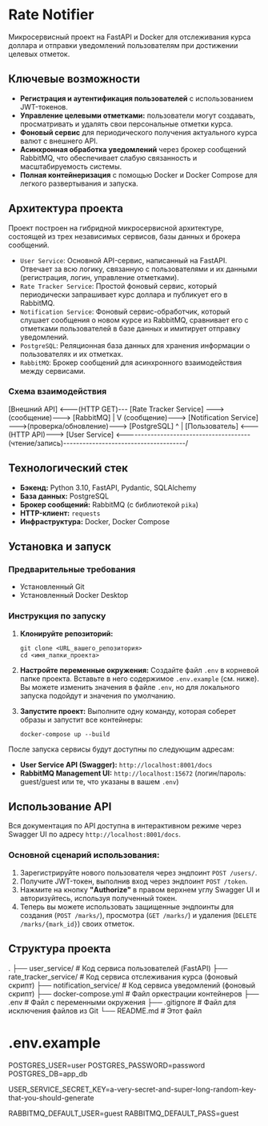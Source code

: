 # Rate Notifier

Микросервисный проект на FastAPI и Docker для отслеживания курса доллара и отправки уведомлений пользователям при достижении целевых отметок.

## Ключевые возможности

*   **Регистрация и аутентификация пользователей** с использованием JWT-токенов.
*   **Управление целевыми отметками:** пользователи могут создавать, просматривать и удалять свои персональные отметки курса.
*   **Фоновый сервис** для периодического получения актуального курса валют с внешнего API.
*   **Асинхронная обработка уведомлений** через брокер сообщений RabbitMQ, что обеспечивает слабую связанность и масштабируемость системы.
*   **Полная контейнеризация** с помощью Docker и Docker Compose для легкого развертывания и запуска.

## Архитектура проекта

Проект построен на гибридной микросервисной архитектуре, состоящей из трех независимых сервисов, базы данных и брокера сообщений.

*   `User Service`: Основной API-сервис, написанный на FastAPI. Отвечает за всю логику, связанную с пользователями и их данными (регистрация, логин, управление отметками).
*   `Rate Tracker Service`: Простой фоновый сервис, который периодически запрашивает курс доллара и публикует его в RabbitMQ.
*   `Notification Service`: Фоновый сервис-обработчик, который слушает сообщения о новом курсе из RabbitMQ, сравнивает его с отметками пользователей в базе данных и имитирует отправку уведомлений.
*   `PostgreSQL`: Реляционная база данных для хранения информации о пользователях и их отметках.
*   `RabbitMQ`: Брокер сообщений для асинхронного взаимодействия между сервисами.

### Схема взаимодействия
[Внешний API] <---(HTTP GET)--- [Rate Tracker Service] --->(сообщение)---> [RabbitMQ]
|
V
(сообщение)---> [Notification Service] --->(проверка/обновление)---> [PostgreSQL]
^
|
[Пользователь] <---(HTTP API)---> [User Service] <---------------------------------------(чтение/запись)--------------------------------------/


## Технологический стек

*   **Бэкенд:** Python 3.10, FastAPI, Pydantic, SQLAlchemy
*   **База данных:** PostgreSQL
*   **Брокер сообщений:** RabbitMQ (с библиотекой `pika`)
*   **HTTP-клиент:** `requests`
*   **Инфраструктура:** Docker, Docker Compose

## Установка и запуск

### Предварительные требования
*   Установленный Git
*   Установленный Docker Desktop

### Инструкция по запуску

1.  **Клонируйте репозиторий:**
    ```
    git clone <URL_вашего_репозитория>
    cd <имя_папки_проекта>
    ```

2.  **Настройте переменные окружения:**
    Создайте файл `.env` в корневой папке проекта. Вставьте в него содержимое `.env.example` (см. ниже).
    Вы можете изменить значения в файле `.env`, но для локального запуска подойдут и значения по умолчанию.

3.  **Запустите проект:**
    Выполните одну команду, которая соберет образы и запустит все контейнеры:
    ```
    docker-compose up --build
    ```

После запуска сервисы будут доступны по следующим адресам:
*   **User Service API (Swagger):** `http://localhost:8001/docs`
*   **RabbitMQ Management UI:** `http://localhost:15672` (логин/пароль: guest/guest или те, что указаны в вашем `.env`)

## Использование API

Вся документация по API доступна в интерактивном режиме через Swagger UI по адресу `http://localhost:8001/docs`.

### Основной сценарий использования:
1.  Зарегистрируйте нового пользователя через эндпоинт `POST /users/`.
2.  Получите JWT-токен, выполнив вход через эндпоинт `POST /token`.
3.  Нажмите на кнопку **"Authorize"** в правом верхнем углу Swagger UI и авторизуйтесь, используя полученный токен.
4.  Теперь вы можете использовать защищенные эндпоинты для создания (`POST /marks/`), просмотра (`GET /marks/`) и удаления (`DELETE /marks/{mark_id}`) своих отметок.

## Структура проекта
.
├── user_service/ # Код сервиса пользователей (FastAPI)
├── rate_tracker_service/ # Код сервиса отслеживания курса (фоновый скрипт)
├── notification_service/ # Код сервиса уведомлений (фоновый скрипт)
├── docker-compose.yml # Файл оркестрации контейнеров
├── .env # Файл с переменными окружения
├── .gitignore # Файл для исключения файлов из Git
└── README.md # Этот файл

# .env.example

POSTGRES_USER=user
POSTGRES_PASSWORD=password
POSTGRES_DB=app_db

USER_SERVICE_SECRET_KEY=a-very-secret-and-super-long-random-key-that-you-should-generate

RABBITMQ_DEFAULT_USER=guest
RABBITMQ_DEFAULT_PASS=guest
